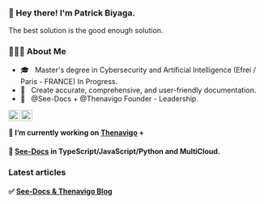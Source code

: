 ### 👋 Hey there! I'm Patrick Biyaga.

The best solution is the good enough solution.

<h3> 👨🏻‍💻 About Me </h3>

- 🎓 &nbsp; Master's degree in Cybersecurity and Artificial Intelligence (Efrei / Paris - FRANCE) In Progress.
- 🤔 &nbsp; Create accurate, comprehensive, and user-friendly documentation.
- 💼 &nbsp; @See-Docs + @Thenavigo Founder - Leadership.


<a href="https://twitter.com/patrickbiyaga">
  <img align="left" alt="Patbi Twitter" width="22px" src="https://cdn.jsdelivr.net/npm/simple-icons@v3/icons/twitter.svg" />
</a>
<a href="https://www.linkedin.com/in/patrickbiyaga/">
  <img align="left" alt="Patbi LinkdeIn" width="22px" src="https://cdn.jsdelivr.net/npm/simple-icons@v3/icons/linkedin.svg" />
</a>

<br />

#### 🔭 I’m currently working on [Thenavigo](https://www.thenavigo.com) +

#### 🔭 [See-Docs](https://www.see-docs.com) in TypeScript/JavaScript/Python and MultiCloud.


### Latest articles
#### ✅ [See-Docs & Thenavigo Blog](https://blog.thenavigo.com)

